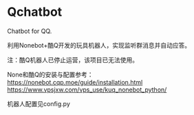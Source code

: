 # Qchatbot
Chatbot for QQ.  
  
利用Nonebot+酷Q开发的玩具机器人，实现监听群消息并自动应答。  

注：酷Q机器人已停止运营，该项目已无法使用。
  
None和酷Q的安装与配置参考：  
https://nonebot.cqp.moe/guide/installation.html  
https://www.vpsjxw.com/vps_use/kuq_nonebot_python/
  
机器人配置见config.py  

